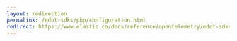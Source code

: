 ```yaml
---
layout: redirection
permalink: /edot-sdks/php/configuration.html
redirect: https://www.elastic.co/docs/reference/opentelemetry/edot-sdks/php/configuration.html
---
```

